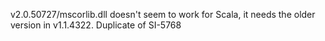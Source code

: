 v2.0.50727/mscorlib.dll doesn't seem to work for Scala, it needs the older version in v1.1.4322.
Duplicate of SI-5768

